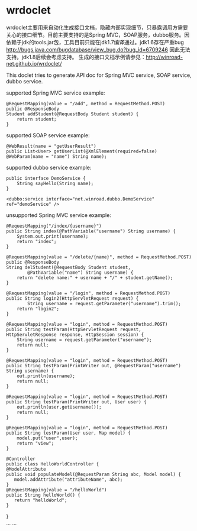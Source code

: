 # wrdoclet
wrdoclet主要用来自动化生成接口文档，隐藏内部实现细节，只暴露调用方需要关心的接口细节。目前主要支持的是Spring MVC，SOAP服务，dubbo服务。因依赖于jdk的tools.jar包，工具目前只能在jdk1.7编译通过。jdk1.6存在严重bug http://bugs.java.com/bugdatabase/view_bug.do?bug_id=6709246 因此无法支持。jdk1.8后续会考虑支持。
生成的接口文档示例请参见：http://winroad-net.github.io/wrdoclet/

This doclet tries to generate API doc for Spring MVC service, SOAP service, dubbo service.

supported Spring MVC service example:

	@RequestMapping(value = "/add", method = RequestMethod.POST)
	public @ResponseBody
	Student addStudent(@RequestBody Student student) {
		return student;
	}	
	
supported SOAP service example:

	@WebResult(name = "getUserResult")
	public List<User> getUserList(@XmlElement(required=false) @WebParam(name = "name") String name);
	
supported dubbo service example:

	public interface DemoService {
		String sayHello(String name);
	}
	
	<dubbo:service interface="net.winroad.dubbo.DemoService" ref="demoService" />
	
unsupported Spring MVC service example:

	@RequestMapping("/index/{username}")
	public String index(@PathVariable("username") String username) {
		System.out.print(username);
		return "index";
	}
	
	@RequestMapping(value = "/delete/{name}", method = RequestMethod.POST)
	public @ResponseBody
	String delStudent(@RequestBody Student student,
			@PathVariable("name") String username) {
		return "delete name:" + username + "/" + student.getName();
	}

	@RequestMapping(value = "/login", method = RequestMethod.POST)
	public String login2(HttpServletRequest request) {
			String username = request.getParameter("username").trim();
		return "login2";
	}
	
	@RequestMapping(value = "login", method = RequestMethod.POST)
	public String testParam(HttpServletRequest request, HttpServletResponse response, HttpSession session) {
		String username = request.getParameter("username");
		return null;
	}
	
	@RequestMapping(value = "login", method = RequestMethod.POST)
	public String testParam(PrintWriter out, @RequestParam("username") String username) {
		out.println(username);
		return null;
	}
	
	@RequestMapping(value = "login", method = RequestMethod.POST)
	public String testParam(PrintWriter out, User user) {
		out.println(user.getUsername());
		return null;
	}

	@RequestMapping(value = "login", method = RequestMethod.POST)
	public String testParam(User user, Map model) {
		model.put("user",user);
		return "view";
	}
	
	@Controller
	public class HelloWorldController {
    @ModelAttribute
    public void populateModel(@RequestParam String abc, Model model) {
       model.addAttribute("attributeName", abc);
    }
    @RequestMapping(value = "/helloWorld")
    public String helloWorld() {
       return "helloWorld";
    }
}	
	...
	...